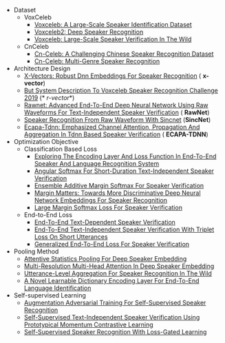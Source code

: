 - Dataset
    - VoxCeleb
        - [Voxceleb: A Large-Scale Speaker Identification Dataset](https://www.robots.ox.ac.uk/~vgg/publications/2017/Nagrani17/nagrani17.pdf)
        - [Voxceleb2: Deep Speaker Recognition](https://www.robots.ox.ac.uk/~vgg/publications/2018/Chung18a/chung18a.pdf)
        - [Voxceleb: Large-Scale Speaker Verification In The Wild](https://www.robots.ox.ac.uk/~vgg/publications/2019/Nagrani19/nagrani19.pdf)
    - CnCeleb
        - [Cn-Celeb: A Challenging Chinese Speaker Recognition Dataset](https://arxiv.org/pdf/1911.01799.pdf)
        - [Cn-Celeb: Multi-Genre Speaker Recognition](https://arxiv.org/pdf/2012.12468.pdf)
- Architecture Design
    - [X-Vectors: Robust Dnn Embeddings For Speaker Recognition](https://www.danielpovey.com/files/2018_icassp_xvectors.pdf) (
      **x-vector**)
    - [But System Description To Voxceleb Speaker Recognition Challenge 2019](https://arxiv.org/pdf/1910.12592.pdf) (*
      *r-vector**)
    - [Rawnet: Advanced End-To-End Deep Neural Network Using Raw Waveforms For Text-Independent Speaker Verification](https://arxiv.org/pdf/1904.08104.pdf) (
      **RawNet**)
    - [Speaker Recognition From Raw Waveform With Sincnet](https://arxiv.org/pdf/1808.00158.pdf) (**SincNet**)
    - [Ecapa-Tdnn: Emphasized Channel Attention, Propagation And Aggregation In Tdnn Based Speaker Verification](https://arxiv.org/pdf/2005.07143.pdf) (
      **ECAPA-TDNN**)
- Optimization Objective
    - Classification Based Loss
        - [Exploring The Encoding Layer And Loss Function In End-To-End Speaker And Language Recognition System](https://arxiv.org/pdf/1804.05160.pdf)
        - [Angular Softmax For Short-Duration Text-Independent Speaker Verification](https://www.researchgate.net/publication/327389164)
        - [Ensemble Additive Margin Softmax For Speaker Verification](https://cs.nju.edu.cn/lwj/paper/ICASSP19_EAMS.pdf)
        - [Margin Matters: Towards More Discriminative Deep Neural Network Embeddings For Speaker Recognition](https://arxiv.org/pdf/1906.07317.pdf)
        - [Large Margin Softmax Loss For Speaker Verification](https://arxiv.org/abs/1904.03479)
    - End-to-End Loss
        - [End-To-End Text-Dependent Speaker Verification](https://arxiv.org/pdf/1509.08062.pdf)
        - [End-To-End Text-Independent Speaker Verification With Triplet Loss On Short Utterances](https://www.researchgate.net/publication/317416159)
        - [Generalized End-To-End Loss For Speaker Verification](https://arxiv.org/pdf/1710.10467.pdf)
- Pooling Method
    - [Attentive Statistics Pooling For Deep Speaker Embedding](https://arxiv.org/pdf/1803.10963.pdf)
    - [Multi-Resolution Multi-Head Attention In Deep Speaker Embedding](https://ieeexplore.ieee.org/abstract/document/9053217)
    - [Utterance-Level Aggregation For Speaker Recognition In The Wild](https://ieeexplore.ieee.org/abstract/document/8683120)
    - [A Novel Learnable Dictionary Encoding Layer For End-To-End Language Identification](https://arxiv.org/abs/1804.00385)
- Self-supervised Learning
    - [Augmentation Adversarial Training For Self-Supervised Speaker Recognition](https://arxiv.org/pdf/2007.12085.pdf)
    - [Self-Supervised Text-Independent Speaker Verification Using Prototypical Momentum Contrastive Learning](https://arxiv.org/pdf/2012.07178.pdf)
    - [Self-Supervised Speaker Recognition With Loss-Gated Learning](https://arxiv.org/pdf/2110.03869.pdf)